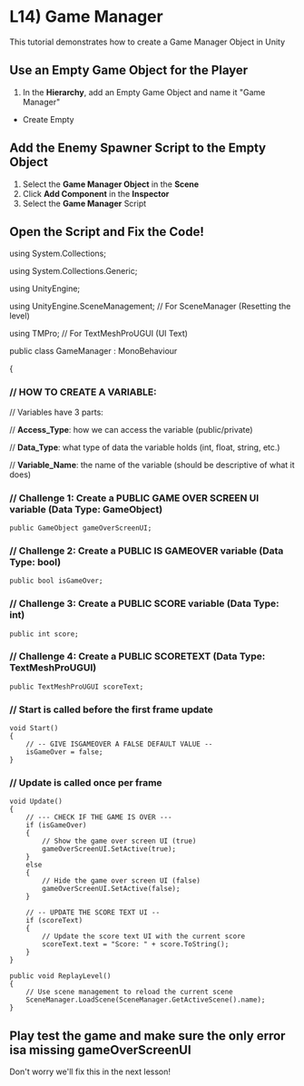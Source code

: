 # L14) Game Manager

This tutorial demonstrates how to create a Game Manager Object in Unity

## Use an Empty Game Object for the Player

1. In the **Hierarchy**, add an Empty Game Object and name it "Game Manager"

- Create Empty

## Add the Enemy Spawner Script to the Empty Object

1. Select the **Game Manager Object** in the **Scene**
2. Click **Add Component** in the **Inspector**
3. Select the **Game Manager** Script

## Open the Script and Fix the Code!

using System.Collections;

using System.Collections.Generic;

using UnityEngine;

using UnityEngine.SceneManagement;  // For SceneManager (Resetting the level)

using TMPro;  // For TextMeshProUGUI (UI Text)

public class GameManager : MonoBehaviour

{

### // HOW TO CREATE A VARIABLE:

// Variables have 3 parts:

// **Access_Type**: how we can access the variable (public/private)

// **Data_Type**: what type of data the variable holds (int, float, string, etc.)

// **Variable_Name**: the name of the variable (should be descriptive of what it does)

### // Challenge 1: Create a PUBLIC GAME OVER SCREEN UI variable (Data Type: GameObject)
    public GameObject gameOverScreenUI;

### // Challenge 2: Create a PUBLIC IS GAMEOVER variable (Data Type: bool)
    public bool isGameOver;

### // Challenge 3: Create a PUBLIC SCORE variable (Data Type: int)
    public int score;

### // Challenge 4: Create a PUBLIC SCORETEXT (Data Type: TextMeshProUGUI)
    public TextMeshProUGUI scoreText;

### // Start is called before the first frame update
    void Start()
    {
        // -- GIVE ISGAMEOVER A FALSE DEFAULT VALUE -- 
        isGameOver = false;
    }

### // Update is called once per frame
    void Update()
    {
        // --- CHECK IF THE GAME IS OVER ---
        if (isGameOver)
        {
            // Show the game over screen UI (true)
            gameOverScreenUI.SetActive(true);
        }
        else
        {
            // Hide the game over screen UI (false)
            gameOverScreenUI.SetActive(false);
        }

        // -- UPDATE THE SCORE TEXT UI --
        if (scoreText)
        {
            // Update the score text UI with the current score
            scoreText.text = "Score: " + score.ToString();
        }
    }

    public void ReplayLevel()
    {
        // Use scene management to reload the current scene
        SceneManager.LoadScene(SceneManager.GetActiveScene().name);
    }

## Play test the game and make sure the only error isa missing gameOverScreenUI

Don't worry we'll fix this in the next lesson!